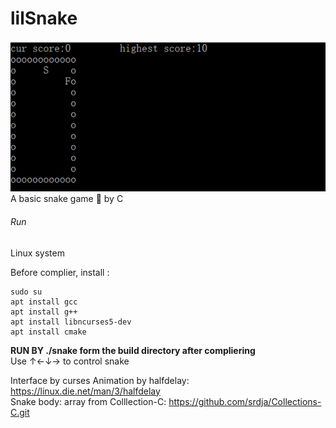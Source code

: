 # lilSnake  

![image](https://github.com/Asuka124/lilSnake/blob/master/example.jpg)  
A basic snake game 🐍 by C

###### Run  
Linux system  

Before complier, install :  
```
sudo su
apt install gcc
apt install g++
apt install libncurses5-dev
apt install cmake

```  
**RUN BY ./snake form the build directory after compliering**  
Use  ↑←↓→ to control snake  

Interface by curses
Animation by halfdelay: https://linux.die.net/man/3/halfdelay  
Snake body: array from Colllection-C: https://github.com/srdja/Collections-C.git


